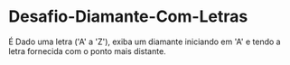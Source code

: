 # Desafio-Diamante-Com-Letras

É Dado uma letra ('A' a 'Z'), exiba um diamante iniciando em 'A' e tendo a letra fornecida com o
ponto mais distante.

